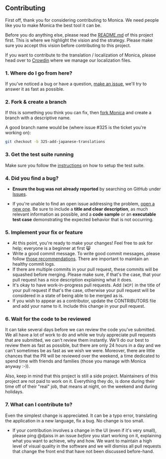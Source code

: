 ## Contributing

First off, thank you for considering contributing to Monica. We need people like
you to make Monica the best tool it can be.

Before you do anything else, please read the [README.md](readme.md) of this project first.
This is where we highlight the vision and the strategy. Please make sure you
accept this vision before contributing to this project.

If you want to contribute to the translation / localization of Monica, please
head over to [Crowdin](https://crowdin.com/project/monicahq) where we manage our
localization files.

### 1. Where do I go from here?

If you've noticed a bug or have a question, [make an issue](https://github.com/monicahq/monica/issues/new),
we'll try to answer it as fast as possible.

### 2. Fork & create a branch

If this is something you think you can fix, then
[fork Monica](https://help.github.com/articles/fork-a-repo)
and create a branch with a descriptive name.

A good branch name would be (where issue #325 is the ticket you're working on):

```sh
git checkout -b 325-add-japanese-translations
```

### 3. Get the test suite running

Make sure you follow the [instructions](https://github.com/monicahq/monica/wiki/Contribute-as-a-developer#testing-environment)
on how to setup the test suite.

### 4. Did you find a bug?

* **Ensure the bug was not already reported** by searching on GitHub under
[Issues](https://github.com/monicahq/monica/issues).

* If you're unable to find an open issue addressing the problem,
[open a new one](https://github.com/monicahq/monica/issues/new).
Be sure to include a **title and clear description**, as much relevant
information as possible, and a **code sample** or an **executable test case**
demonstrating the expected behavior that is not occurring.

### 5. Implement your fix or feature

* At this point, you're ready to make your changes! Feel free to ask for help;
everyone is a beginner at first :smile_cat:
* Write a good commit message. To write good commit messages, please follow
[those recommendations](http://tbaggery.com/2008/04/19/a-note-about-git-commit-messages.html).
There are important to maintain an healthy commit logs.
* If there are multiple commits in your pull request, these commits will be
squashed before merging. Please make sure, if that's the case, that your pull
request has a nice description explaining what it does.
* It's okay to have work-in-progress pull requests. Add `[WIP]` in the title of
your pull request if that's the case, otherwise your pull request will be
considered in a state of being able to be merged as is.
* If you wish to appear as a contributor, update the CONTRIBUTORS file and
add your name to it. Include this change in your pull request.

### 6. Wait for the code to be reviewed

It can take several days before we can review the code you've submitted. We
all have a lot of work to do and while we truly appreciate pull requests that
are submitted, we can't review them instantly. We'll do our best to review
them as fast as possible, but there are only 24 hours in a day and we can't
sometimes be as fast as we wish we were. Moreover, there are little chances that
the PR will be reviewed over the weekend, a time dedicated to spend time with
friends and families (those you manage with Monica anyway :-)).

Also, keep in mind that this project is still a side project. Maintainers of
this project are not paid to work on it. Everything they do, is done during
their time off of their "real" job, that means at night, on the weekend and
during holidays.

### 7. What can I contribute to?

Even the simplest change is appreciated. It can be a typo error, translating the
application in a new language, fix a bug. No change is too small.

* If your contribution involves a change in the UI (even if it's very small),
please ping @djaiss in an issue *before* you start working on it, explaining
what you want to achieve, why and how. We want to maintain a high level of
visual quality in the software and we will dismiss all pull requests that change
the front end that have not been discussed before-hand.
